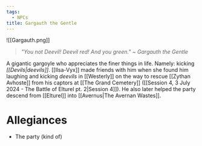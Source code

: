 ```yaml
---
tags:
  - NPCs
title: Gargauth the Gentle
---
```

![[Gargauth.png]]
> *"You not Deevil! Deevil red! And you green."*
> *~ Gargauth the Gentle*

A gigantic gargoyle who appreciates the finer things in life. Namely: kicking *[[Devils|deevils]]*. [[Ilsa-Vyx]] made friends with him when she found him laughing and kicking *deevils* in [[Westerly]] on the way to rescue [[Zythan Avhoste]] from his captors at [[The Grand Cemetery]] ([[Session 4, 3 July 2024 - The Battle of Elturel pt. 2|Session 4]]). He also later helped the party descend from [[Elturel]] into [[Avernus|The Avernan Wastes]].
# Allegiances
- The party (kind of)